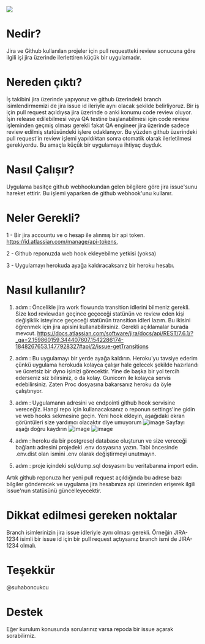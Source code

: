 <a href="https://codeclimate.com/github/inarli/github-jira-issue-updater/maintainability"><img src="https://api.codeclimate.com/v1/badges/fd1ed433dc911e48178f/maintainability" /></a>

# Nedir? 
Jira ve Github kullanılan projeler için pull requestteki review sonucuna göre ilgili işi jira üzerinde ilerlettiren küçük bir uygulamadır.

# Nereden çıktı?
İş takibini jira üzerinde yapıyoruz ve github üzerindeki branch isimlendirmemizi de jira issue id ileriyle aynı olacak şekilde belirliyoruz.
Bir iş için pull request açıldıysa jira üzerinde o anki konumu code review oluyor. 
İşin release edilebilmesi veya QA testine başlanabilmesi için code review işleminden geçmiş olması gerekli fakat QA engineer jira üzerinde sadece review edilmiş statüsündeki işlere odaklanıyor.
Bu yüzden github üzerindeki pull request'in review işlemi yapıldıktan sonra otomatik olarak ilerletilmesi gerekiyordu. Bu amaçla küçük bir uygulamaya ihtiyaç duyduk.

# Nasıl Çalışır?
Uygulama basitçe github webhookundan gelen bilgilere göre jira issue'sunu hareket ettirir. Bu işlemi yaparken de github webhook'unu kullanır.

# Neler Gerekli?
1 - Bir jira accountu ve o hesap ile alınmış bir api token. https://id.atlassian.com/manage/api-tokens,

2 - Github reponuzda web hook ekleyebilme yetkisi (yoksa)

3 - Uygulamayı herokuda ayağa kaldıracaksanız bir heroku hesabı.

# Nasıl kullanılır?
1. adım : Öncelikle jira work flowunda transition idlerini bilmeniz gerekli.
Size kod reviewdan geçince geçeceği statünün ve review eden kişi değişiklik isteyince geçeceği statünün transition idleri lazım. Bu ikisini öğrenmek için jira apisini kullanabilirsiniz. Gerekli açıklamalar burada mevcut.
https://docs.atlassian.com/software/jira/docs/api/REST/7.6.1/?_ga=2.159860159.344407607.1542286174-1848267653.1477928327#api/2/issue-getTransitions

2. adım : Bu uygulamayı bir yerde ayağa kaldırın. Heroku'yu tavsiye ederim çünkü uygulama herokuda kolayca çalışır hale gelecek şekilde hazırlandı ve ücretsiz bir dyno işinizi görecektir. Yine de başka bir yol tercih ederseniz siz bilirsiniz, o da kolay. Gunicorn ile kolayca servis edebilirsiniz. Zaten Proc dosyasına bakarsanız heroku da öyle çalıştırıyor. 
3. adım : Uygulamanın adresini ve endpointi github hook servisine vereceğiz. Hangi repo için kullanacaksanız o reponun settings'ine gidin ve web hooks sekmesine geçin. Yeni hook ekleyin, aşağıdaki ekran görüntüleri size yardımcı olacaktır diye umuyorum
![image](https://user-images.githubusercontent.com/1387333/48555337-f762a680-e8f1-11e8-84bd-02b40c6c3a5c.png)
Sayfayı aşağı doğru kaydırın
![image](https://user-images.githubusercontent.com/1387333/48555386-1a8d5600-e8f2-11e8-9e90-be53839a16ba.png)
![image](https://user-images.githubusercontent.com/1387333/48555248-aeaaed80-e8f1-11e8-9b13-c808b0fd033c.png)
4. adım : heroku da bir postgresql database oluşturun ve size vereceği bağlantı adresini projedeki .env dosyasına yazın. Tabi öncesinde .env.dist olan ismini .env olarak değiştirmeyi unutmayın.
5. adım : proje içindeki sql/dump.sql dosyasını bu veritabanına import edin.

Artık github reponuza her yeni pull request açıldığında bu adrese bazı bilgiler gönderecek ve uygulama jira hesabınıza api üzerinden erişerek ilgili issue'nun statüsünü güncelleyecektir.

# Dikkat edilmesi gereken noktalar
Branch isimlerinizin jira issue idleriyle aynı olması gerekli. Örneğin JIRA-1234 isimli bir issue id için bir pull request açtıysanız branch ismi de JIRA-1234 olmalı.

# Teşekkür
@suhaboncukcu

# Destek
Eğer kurulum konusunda sorularınız varsa repoda bir issue açarak sorabilirniz.
